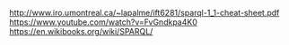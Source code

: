 http://www.iro.umontreal.ca/~lapalme/ift6281/sparql-1_1-cheat-sheet.pdf
https://www.youtube.com/watch?v=FvGndkpa4K0
https://en.wikibooks.org/wiki/SPARQL/
